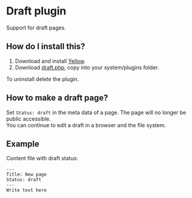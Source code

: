 Draft plugin
============

Support for draft pages.

How do I install this?
----------------------
1. Download and install [Yellow](https://github.com/markseu/yellowcms/).  
2. Download [draft.php](draft.php?raw=true), copy into your system/plugins folder.  

To uninstall delete the plugin.

How to make a draft page?
-------------------------
Set `Status: draft` in the meta data of a page. The page will no longer be public accessible.  
You can continue to edit a draft in a browser and the file system.

Example
-------
Content file with draft status:

    ---
    Title: New page
    Status: draft
    ---
    Write text here